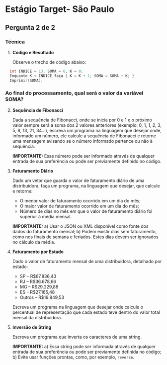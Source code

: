 # Estágio Target- São Paulo

## Pergunta 2 de 2

### Técnica

1. **Código e Resultado**

   Observe o trecho de código abaixo:

 ```c
   int INDICE = 13, SOMA = 0, K = 0;
   Enquanto K < INDICE faça { K = K + 1; SOMA = SOMA + K; }
   Imprimir(SOMA);
```
### Ao final do processamento, qual será o valor da variável SOMA?

2. **Sequência de Fibonacci**

   Dada a sequência de Fibonacci, onde se inicia por 0 e 1 e o próximo valor sempre será a soma dos 2 valores anteriores (exemplo: 0, 1, 1, 2, 3, 5, 8, 13, 21, 34...), escreva um programa na linguagem que desejar onde, informado um número, ele calcule a sequência de Fibonacci e retorne uma mensagem avisando se o número informado pertence ou não à sequência.

   **IMPORTANTE:** Esse número pode ser informado através de qualquer entrada de sua preferência ou pode ser previamente definido no código.

3. **Faturamento Diário**

   Dado um vetor que guarda o valor de faturamento diário de uma distribuidora, faça um programa, na linguagem que desejar, que calcule e retorne:

   - O menor valor de faturamento ocorrido em um dia do mês;
   - O maior valor de faturamento ocorrido em um dia do mês;
   - Número de dias no mês em que o valor de faturamento diário foi superior à média mensal.

   **IMPORTANTE:**
   a) Usar o JSON ou XML disponível como fonte dos dados do faturamento mensal;
   b) Podem existir dias sem faturamento, como nos finais de semana e feriados. Estes dias devem ser ignorados no cálculo da média.

4. **Faturamento por Estado**

   Dado o valor de faturamento mensal de uma distribuidora, detalhado por estado:

   - SP – R$67.836,43
   - RJ – R$36.678,66
   - MG – R$29.229,88
   - ES – R$27.165,48
   - Outros – R$19.849,53

   Escreva um programa na linguagem que desejar onde calcule o percentual de representação que cada estado teve dentro do valor total mensal da distribuidora.

5. **Inversão de String**

   Escreva um programa que inverta os caracteres de uma string.

   **IMPORTANTE:**
   a) Essa string pode ser informada através de qualquer entrada de sua preferência ou pode ser previamente definida no código;
   b) Evite usar funções prontas, como, por exemplo, `reverse`.

